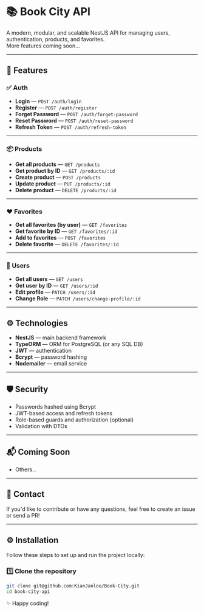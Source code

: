 # 📚 Book City API

A modern, modular, and scalable NestJS API for managing users, authentication, products, and favorites.  
More features coming soon...

---

## 🚀 Features

### ✅ Auth

- **Login** — `POST /auth/login`
- **Register** — `POST /auth/register`
- **Forget Password** — `POST /auth/forget-password`
- **Reset Password** — `POST /auth/reset-password`
- **Refresh Token** — `POST /auth/refresh-token`

---

### 📦 Products

- **Get all products** — `GET /products`
- **Get product by ID** — `GET /products/:id`
- **Create product** — `POST /products`
- **Update product** — `PUT /products/:id`
- **Delete product** — `DELETE /products/:id`

---

### ❤️ Favorites

- **Get all favorites (by user)** — `GET /favorites`
- **Get favorite by ID** — `GET /favorites/:id`
- **Add to favorites** — `POST /favorites`
- **Delete favorite** — `DELETE /favorites/:id`

---

### 👤 Users

- **Get all users** — `GET /users`
- **Get user by ID** — `GET /users/:id`
- **Edit profile** — `PATCH /users/:id`
- **Change Role** — `PATCH /users/change-profile/:id`

---

## ⚙️ Technologies

- **NestJS** — main backend framework
- **TypeORM** — ORM for PostgreSQL (or any SQL DB)
- **JWT** — authentication
- **Bcrypt** — password hashing
- **Nodemailer** — email service

---

## 🛡️ Security

- Passwords hashed using Bcrypt
- JWT-based access and refresh tokens
- Role-based guards and authorization (optional)
- Validation with DTOs

---

## 📬 Coming Soon

- Others...

---

## 💬 Contact

If you'd like to contribute or have any questions, feel free to create an issue or send a PR!

---

## ⚙️ Installation

Follow these steps to set up and run the project locally:

### 1️⃣ Clone the repository

```bash
git clone git@github.com:KianJanloo/Book-City.git
cd book-city-api
```

✨ Happy coding!
